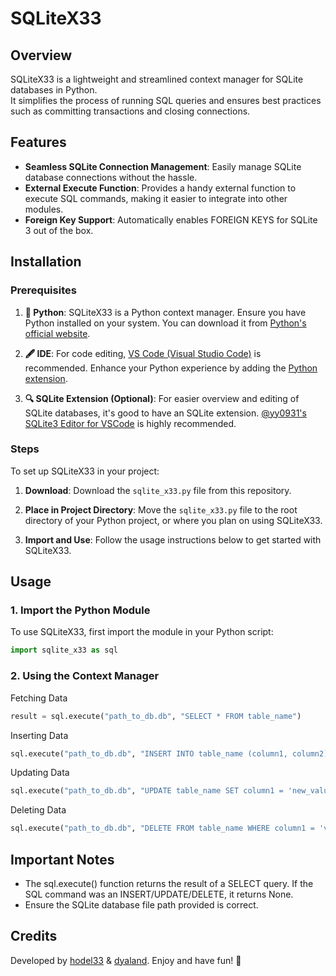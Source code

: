 # SQLiteX33

## Overview

SQLiteX33 is a lightweight and streamlined context manager for SQLite databases in Python.<br>
It simplifies the process of running SQL queries and ensures best practices such as committing transactions and closing connections.

## Features

- **Seamless SQLite Connection Management**: Easily manage SQLite database connections without the hassle.
- **External Execute Function**: Provides a handy external function to execute SQL commands, making it easier to integrate into other modules.
- **Foreign Key Support**: Automatically enables FOREIGN KEYS for SQLite 3 out of the box.

## Installation

### Prerequisites

1. **🐍 Python**: SQLiteX33 is a Python context manager. Ensure you have Python installed on your system. You can download it from [Python's official website](https://www.python.org/downloads/).

2. **🖋️ IDE**: For code editing, [VS Code (Visual Studio Code)](https://code.visualstudio.com/) is recommended. Enhance your Python experience by adding the [Python extension](https://marketplace.visualstudio.com/items?itemName=ms-python.python).

3. **🔍 SQLite Extension (Optional)**: For easier overview and editing of SQLite databases, it's good to have an SQLite extension. [@yy0931's SQLite3 Editor for VSCode](https://marketplace.visualstudio.com/items?itemName=yy0931.vscode-sqlite3-editor) is highly recommended.


### Steps

To set up SQLiteX33 in your project:

1. **Download**:
   Download the `sqlite_x33.py` file from this repository.

2. **Place in Project Directory**:
   Move the `sqlite_x33.py` file to the root directory of your Python project, or where you plan on using SQLiteX33.

3. **Import and Use**:
   Follow the usage instructions below to get started with SQLiteX33.
  
## Usage

### 1. Import the Python Module

To use SQLiteX33, first import the module in your Python script:

```python
import sqlite_x33 as sql
```

### 2. Using the Context Manager

Fetching Data
```python
result = sql.execute("path_to_db.db", "SELECT * FROM table_name")
```

Inserting Data
```python
sql.execute("path_to_db.db", "INSERT INTO table_name (column1, column2) VALUES ('value1', 'value2')")
```

Updating Data
```python
sql.execute("path_to_db.db", "UPDATE table_name SET column1 = 'new_value' WHERE column2 = 'value2'")
```

Deleting Data
```python
sql.execute("path_to_db.db", "DELETE FROM table_name WHERE column1 = 'value1'")
```

## Important Notes

- The sql.execute() function returns the result of a SELECT query. If the SQL command was an INSERT/UPDATE/DELETE, it returns None.
- Ensure the SQLite database file path provided is correct.

## Credits

Developed by [hodel33](https://github.com/hodel33) & [dyaland](https://github.com/dyaland). Enjoy and have fun! 🚀
